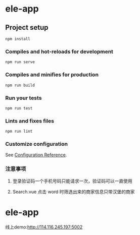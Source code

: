 # ele-app

## Project setup

```
npm install
```

### Compiles and hot-reloads for development

```
npm run serve
```

### Compiles and minifies for production

```
npm run build
```

### Run your tests

```
npm run test
```

### Lints and fixes files

```
npm run lint
```

### Customize configuration

See [Configuration Reference](https://cli.vuejs.org/config/).

### 注意事项

1. 登录验证码一个手机号码只能请求一次，验证码可以一直使用

2. Search.vue 点击 word 时筛选出来的商家信息只带汉堡的商家
# ele-app

线上demo:http://114.116.245.197:5002
